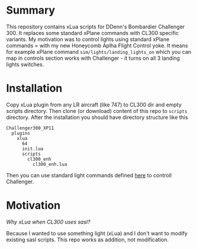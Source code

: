 # Summary
This repository contains xLua scripts for DDenn's Bombardier Challenger 300. It replaces some standard xPlane commands with CL300 specific variants. My motivation was to control lights using standard xPlane commands = with my new Honeycomb Aplha Flight Control yoke. It means for example xPlane command `sim/lights/landing_lights_on` which you can map in controls section works with Challenger - it turns on all 3 landing lights switches.

# Installation
Copy xLua plugin from any LR aircraft (like 747) to CL300 dir and empty scripts directory. Then clone (or download) content of this repo to `scripts` directory. After the installation you should have directory structure like this
```
Challenger300_XP11
  plugins
    xlua
      64
      init.lua
      scripts
        cl300_enh
          cl300_enh.lua
```

Then you can use standard light commands defined [here](https://github.com/me2d13/cl300_enh/blob/master/cl300_enh.lua#L65) to controll Challenger.

# Motivation
_Why xLua when CL300 uses sasl?_

Because I wanted to use something light (xLua) and I don't want to modify existing sasl scripts. This repo works as addition, not modification.


